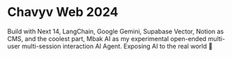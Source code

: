 # Chavyv Web 2024

Build with Next 14, LangChain, Google Gemini, Supabase Vector, Notion as CMS, and the coolest part, Mbak AI as my experimental open-ended multi-user multi-session interaction AI Agent. Exposing AI to the real world 🤖
